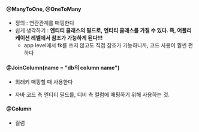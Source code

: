 #### @ManyToOne, @OneToMany

- 정의 : 연관관계를 매핑한다
- 쉽게 생각하기 : **엔티티 클래스의 필드로, 엔티티 클래스를 가질 수 있다. 즉, 어플리케이션 레벨에서 참조가 가능하게 된다!!!**
  - app level에서 fk를 쓰지 않고도 직접 참조가 가능하니까, 코드 사용이 훨씬 편하다



#### @JoinColumn(name = "db의 column name")

- 외래키 매핑할 때 사용한다

- 자바 코드 측 엔티티 필드를, 디비 측 컬럼에 매핑하기 위해 사용하는 것. 

  

#### @Column

- 컬럼